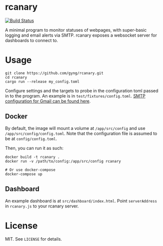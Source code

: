 # rcanary

[![Build Status](https://travis-ci.org/gyng/rcanary.svg?branch=master)](https://travis-ci.org/gyng/rcanary)

A minimal program to monitor statuses of webpages, with super-basic logging and email alerts via SMTP. rcanary exposes a websocket server for dashboards to connect to.

# Usage

    git clone https://github.com/gyng/rcanary.git
    cd rcanary
    cargo run --release my_config.toml

Configure settings and the targets to probe in the configuration toml passed in to the program. An example is in `test/fixtures/config.toml`. [SMTP configuration for Gmail can be found here](https://support.google.com/a/answer/176600
).

## Docker

By default, the image will mount a volume at `/app/src/config` and use `/app/src/config/config.toml`. Note that the configuration file is assumed to be at `config/config.toml`.

Then, you can run it as such:

    docker build -t rcanary .
    docker run -v /path/to/config:/app/src/config rcanary
    
    # Or use docker-compose
    docker-compose up

## Dashboard

An example dashboard is at `src/dashboard/index.html`. Point `serverAddress` in `rcanary.js` to your rcanary server.

# License

MIT. See `LICENSE` for details.
